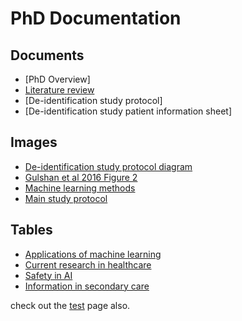 # PhD Documentation

## Documents

* [PhD Overview]
* [Literature review]
* [De-identification study protocol]
* [De-identification study patient information sheet]

## Images

* [De-identification study protocol diagram]
* [Gulshan et al 2016 Figure 2]
* [Machine learning methods]
* [Main study protocol]

## Tables

* [Applications of machine learning]
* [Current research in healthcare]
* [Safety in AI]
* [Information in secondary care]

check out the [test] page also.


[test]: ./test.html
[Literature review]: ./lit-rev.html
[De-identification study protocol diagram]: ./de-identification-protocol.html
[Gulshan et al 2016 Figure 2]: ./gulshan-fig-2.html
[Machine learning methods]: ./machine-learning-methods.html
[Current research in healthcare]: ./ml-studies.html
[Applications of machine learning]: ./ml-real-world-applications.html
[Main study protocol]: ./ml-protocol.html
[Safety in AI]: ./ml-failure-modes.html
[Information in secondary care]: ./coded-vs-free-text.html
